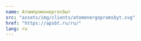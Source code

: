 ```yaml
---
name: Атомпромэнергосбыт
src: "assets/img/clients/atomenergopromsbyt.svg"
href: "https://apsbt.ru/ru/"
lang: ru
---
```

